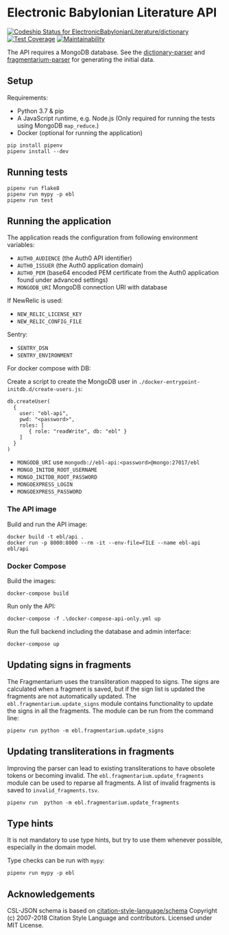 # Electronic Babylonian Literature API

[![Codeship Status for ElectronicBabylonianLiterature/dictionary](https://app.codeship.com/projects/6f47f4c0-454f-0136-5732-46084bd8d3ec/status?branch=master)](https://app.codeship.com/projects/291865)
[![Test Coverage](https://api.codeclimate.com/v1/badges/63fd8d8e40b2066cb42b/test_coverage)](https://codeclimate.com/github/ElectronicBabylonianLiterature/ebl-api/test_coverage)
[![Maintainability](https://api.codeclimate.com/v1/badges/63fd8d8e40b2066cb42b/maintainability)](https://codeclimate.com/github/ElectronicBabylonianLiterature/ebl-api/maintainability)

The API requires a MongoDB database. See the [dictionary-parser](https://github.com/ElectronicBabylonianLiterature/dictionary-parser) and [fragmentarium-parser](https://github.com/ElectronicBabylonianLiterature/fragmentarium-parser) for generating the initial data.

## Setup

Requirements:
- Python 3.7 & pip
- A JavaScript runtime, e.g. Node.js (Only required for running the tests using MongoDB `map_reduce`.)
- Docker (optional for running the application)

```
pip install pipenv
pipenv install --dev
```

## Running tests

```
pipenv run flake8
pipenv run mypy -p ebl
pipenv run test
```

## Running the application

The application reads the configuration from following environment variables: 
 - `AUTH0_AUDIENCE` (the Auth0 API identifier)
 - `AUTH0_ISSUER` (the Auth0 application domain)
 - `AUTH0_PEM` (base64 encoded PEM certificate from the Auth0 application found under advanced settings)
 - `MONGODB_URI` MongoDB connection URI with database
 
If NewRelic is used:
- `NEW_RELIC_LICENSE_KEY`
- `NEW_RELIC_CONFIG_FILE`

Sentry:
- `SENTRY_DSN`
- `SENTRY_ENVIRONMENT`

For docker compose with DB:

Create a script to create the MongoDB user in `./docker-entrypoint-initdb.d/create-users.js`:

```
db.createUser(
  {
    user: "ebl-api",
    pwd: "<password>",
    roles: [
       { role: "readWrite", db: "ebl" }
    ]
  }
)
```

- `MONGODB_URI` use `mongodb://ebl-api:<password>@mongo:27017/ebl`
- `MONGO_INITDB_ROOT_USERNAME`
- `MONGO_INITDB_ROOT_PASSWORD`
- `MONGOEXPRESS_LOGIN`
- `MONGOEXPRESS_PASSWORD`

### The API image

Build and run the API image:
```
docker build -t ebl/api . 
docker run -p 8000:8000 --rm -it --env-file=FILE --name ebl-api ebl/api
```

### Docker Compose

Build the images:
```
docker-compose build
```

Run only the API:
```
docker-compose -f .\docker-compose-api-only.yml up
``` 

Run the full backend including the database and admin interface:
```
docker-compose up
```


## Updating signs in fragments

The Fragmentarium uses the transliteration mapped to signs. The signs are calculated when a fragment is saved,
but if the sign list is updated the fragments are not automatically updated. The `ebl.fragmentarium.update_signs`
module contains functionality to update the signs in all the fragments. The module can be run from the command line:
```
pipenv run python -m ebl.fragmentarium.update_signs
```

## Updating transliterations in fragments

Improving the parser can lead to existing transliterations to have obsolete tokens or becoming invalid.
The `ebl.fragmentarium.update_fragments` module can be used to reparse all fragments. A list of invalid
fragments is saved to `invalid_fragments.tsv`.

```
pipenv run  python -m ebl.fragmentarium.update_fragments
```

## Type hints

It is not mandatory to use type hints, but try to use them whenever possible, especially in the domain model.

Type checks can be run with `mypy`:
```
pipenv run mypy -p ebl
```

## Acknowledgements

CSL-JSON schema is based on [citation-style-language/schema](https://github.com/citation-style-language/schema)
Copyright (c) 2007-2018 Citation Style Language and contributors. Licensed under MIT License.
